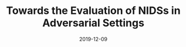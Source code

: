 ---
title: "Towards the Evaluation of NIDSs in Adversarial Settings"
collection: publications
permalink: /publication/2019-12-09-Towards-Evaluation-of-NIDS-in-Adversarial-Settings
date: 2019-12-09
venue: 'Big-DAMA 2019: ACM CoNEXT Workshop on Big DAta, Machine Learning and Artificial Intelligence for Data Communication Networks'
paperurl: 'https://gregcusack.github.io/files/Hashemi-Cusack-Keller-Towards-the-Evaluation-of-NIDSs-in-Adversarial-Setting.pdf'
citation: 'M. Hashemi, G. Cusack, E. Keller. &quot; Towards Evaluation of NIDSs in Adversarial Setting&quot; ACM CoNEXT Workshop on Big DAta, Machine Learning and Artificial Intelligence for Data Communication Networks (Big-DAMA), 2019'
---